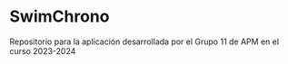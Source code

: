# SwimChrono
Repositorio para la aplicación desarrollada por el Grupo 11 de APM en el curso 2023-2024
